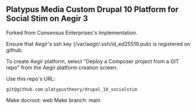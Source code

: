 ## Platypus Media Custom Drupal 10 Platform for Social Stim on Aegir 3

Forked from Consensus Enterprises's Implementation.

Ensure that Aegir's ssh key (/var/aegir/.ssh/id_ed25519.pub) is registered on github.

To create Aegir platform, select "Deploy a Composer project from a GIT repo"
from the Aegir platform creation screen.

Use this repo's URL:
```
git@github.com:platypustheory/drupal_10_socialstim
```
Make docroot: web
Make branch: main
